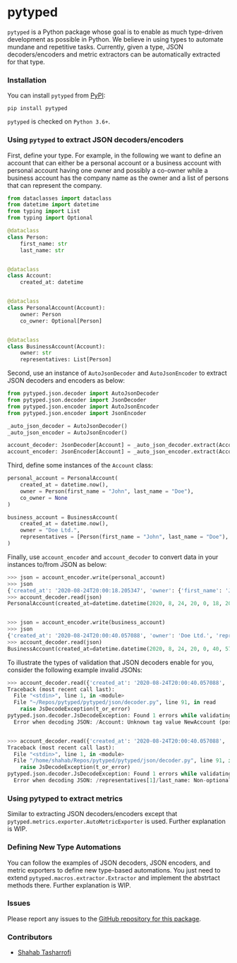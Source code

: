 # pytyped

`pytyped` is a Python package whose goal is to enable as much type-driven development as possible in Python.
We believe in using types to automate mundane and repetitive tasks.
Currently, given a type, JSON decoders/encoders and metric extractors can be automatically extracted for that type.

### Installation

You can install `pytyped` from [PyPI](https://pypi.org/):

```
pip install pytyped
```

`pytyped` is checked on `Python 3.6+`.

### Using `pytyped` to extract JSON decoders/encoders

First, define your type. For example, in the following we want to define an account that can either be a personal
account or a business account with personal account having one owner and possibly a co-owner while a business account
has the company name as the owner and a list of persons that can represent the company.

```python
from dataclasses import dataclass
from datetime import datetime
from typing import List
from typing import Optional

@dataclass
class Person:
    first_name: str
    last_name: str


@dataclass
class Account:
    created_at: datetime


@dataclass
class PersonalAccount(Account):
    owner: Person
    co_owner: Optional[Person]


@dataclass
class BusinessAccount(Account):
    owner: str
    representatives: List[Person]
```

Second, use an instance of `AutoJsonDecoder` and `AutoJsonEncoder` to extract JSON decoders and encoders as below:

```python
from pytyped.json.decoder import AutoJsonDecoder
from pytyped.json.decoder import JsonDecoder
from pytyped.json.encoder import AutoJsonEncoder
from pytyped.json.encoder import JsonEncoder

_auto_json_decoder = AutoJsonDecoder()
_auto_json_encoder = AutoJsonEncoder()

account_decoder: JsonDecoder[Account] = _auto_json_decoder.extract(Account)
account_encoder: JsonEncoder[Account] = _auto_json_encoder.extract(Account)
```

Third, define some instances of the `Account` class:

```python
personal_account = PersonalAccount(
    created_at = datetime.now(),
    owner = Person(first_name = "John", last_name = "Doe"),
    co_owner = None
)

business_account = BusinessAccount(
    created_at = datetime.now(),
    owner = "Doe Ltd.",
    representatives = [Person(first_name = "John", last_name = "Doe"), Person(first_name = "Jane", last_name = "Doe")]
) 
```

Finally, use `account_encoder` and `account_decoder` to convert data in your instances to/from JSON as below:

```python
>>> json = account_encoder.write(personal_account)
>>> json
{'created_at': '2020-08-24T20:00:18.205347', 'owner': {'first_name': 'John', 'last_name': 'Doe'}, 'co_owner': None, 'Account': 'PersonalAccount'}
>>> account_decoder.read(json)
PersonalAccount(created_at=datetime.datetime(2020, 8, 24, 20, 0, 18, 205347), owner=Person(first_name='John', last_name='Doe'), co_owner=None)


>>> json = account_encoder.write(business_account)
>>> json
{'created_at': '2020-08-24T20:00:40.057088', 'owner': 'Doe Ltd.', 'representatives': [{'first_name': 'John', 'last_name': 'Doe'}, {'first_name': 'Jane', 'last_name': 'Doe'}], 'Account': 'BusinessAccount'}
>>> account_decoder.read(json)
BusinessAccount(created_at=datetime.datetime(2020, 8, 24, 20, 0, 40, 57088), owner='Doe Ltd.', representatives=[Person(first_name='John', last_name='Doe'), Person(first_name='Jane', last_name='Doe')])
```

To illustrate the types of validation that JSON decoders enable for you, consider the following example invalid JSONs:

```python
>>> account_decoder.read({'created_at': '2020-08-24T20:00:40.057088', 'owner': 'Doe Ltd.', 'representatives': [{'first_name': 'John', 'last_name': 'Doe'}, {'first_name': 'Jane', 'last_name': 'Doe'}], 'Account': 'NewAccount'})
Traceback (most recent call last):
  File "<stdin>", line 1, in <module>
  File "~/Repos/pytyped/pytyped/json/decoder.py", line 91, in read
    raise JsDecodeException(t_or_error)
pytyped.json.decoder.JsDecodeException: Found 1 errors while validating JSON: [
  Error when decoding JSON: /Account: Unknown tag value NewAccount (possible values are: PersonalAccount, BusinessAccount).]


>>> account_decoder.read({'created_at': '2020-08-24T20:00:40.057088', 'owner': 'Doe Ltd.', 'representatives': [{'first_name': 'John', 'last_name': 'Doe'}, {'first_name': 'Jane', 'last': 'Doe'}], 'Account': 'BusinessAccount'})
Traceback (most recent call last):
  File "<stdin>", line 1, in <module>
  File "/home/shahab/Repos/pytyped/pytyped/json/decoder.py", line 91, in read
    raise JsDecodeException(t_or_error)
pytyped.json.decoder.JsDecodeException: Found 1 errors while validating JSON: [
  Error when decoding JSON: /representatives[1]/last_name: Non-optional field was not found]
```

### Using pytyped to extract metrics

Similar to extracting JSON decoders/encoders except that `pytyped.metrics.exporter.AutoMetricExporter` is used.
Further explanation is WIP.

### Defining New Type Automations

You can follow the examples of JSON decoders, JSON encoders, and metric exporters to define new type-based automations.
You just need to extend `pytyped.macros.extractor.Extractor` and implement the abstrtact methods there.
Further explanation is WIP.

### Issues

Please report any issues to the [GitHub repository for this package](https://github.com/stasharrofi/pytyped).

### Contributors

- [Shahab Tasharrofi](mailto:shahab.tasharrofi@gmail.com)
